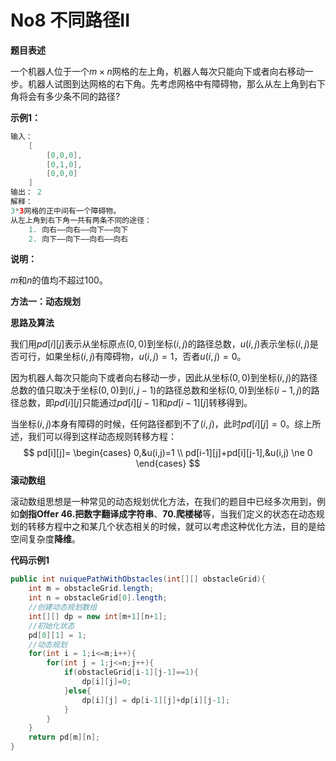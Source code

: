 # No8 不同路径II

**题目表述**

一个机器人位于一个$m \times n$网格的左上角，机器人每次只能向下或者向右移动一步。机器人试图到达网格的右下角。先考虑网格中有障碍物，那么从左上角到右下角将会有多少条不同的路径?

**示例1：**

~~~java
输入：
    [
    	[0,0,0],
    	[0,1,0],
    	[0,0,0]
	]
输出： 2
解释：
3*3网格的正中间有一个障碍物。
从左上角到右下角一共有两条不同的途径：
    1. 向右——向右——向下——向下
    2. 向下——向下——向右——向右
~~~

**说明：**

$m$和$n$的值均不超过100。

**方法一：动态规划**

**思路及算法**

我们用$pd[i][j]$表示从坐标原点$(0,0)$到坐标$(i,j)$的路径总数，$u(i,j)$表示坐标$(i,j)$是否可行，如果坐标$(i,j)$有障碍物，$u(i,j)=1$，否者$u(i,j)=0$。

因为机器人每次只能向下或者向右移动一步，因此从坐标$(0,0)$到坐标$(i,j)$的路径总数的值只取决于坐标$(0,0)$到$(i,j-1)$的路径总数和坐标$(0,0)$到坐标$(i-1,j)$的路径总数，即$pd[i][j]$只能通过$pd[i][j-1]$和$pd[i-1][j]$转移得到。

当坐标$(i,j)$本身有障碍的时候，任何路径都到不了$(i,j)$，此时$pd[i][j]=0$。综上所述，我们可以得到这样动态规则转移方程：
$$
pd[i][j]=
\begin{cases}
0,&u(i,j)=1 \\
pd[i-1][j]+pd[i][j-1],&u(i,j) \ne 0
\end{cases}
$$
**滚动数组**

滚动数组思想是一种常见的动态规划优化方法，在我们的题目中已经多次用到，例如**剑指Offer 46.把数字翻译成字符串**、**70.爬楼梯**等，当我们定义的状态在动态规划的转移方程中之和某几个状态相关的时候，就可以考虑这种优化方法，目的是给空间复杂度**降维**。

**代码示例1**

~~~~java
public int nuiquePathWithObstacles(int[][] obstacleGrid){
    int m = obstacleGrid.length;
    int n = obstacleGrid[0].length;
    //创建动态规划数组
    int[][] dp = new int[m+1][n+1];
    //初始化状态
    pd[0][1] = 1;
    //动态规划
    for(int i = 1;i<=m;i++){
        for(int j = 1;j<=n;j++){
            if(obstacleGrid[i-1][j-1]==1){
                dp[i][j]=0;
            }else{
                dp[i][j] = dp[i-1][j]+dp[i][j-1]; 
            }
        }
    }
    return pd[m][n];
}
~~~~

